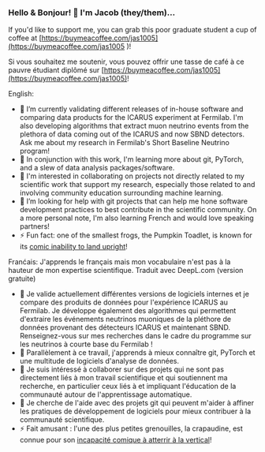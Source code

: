 ### Hello & Bonjour! 👋 I'm Jacob (they/them)...

If you'd like to support me, you can grab this poor graduate student a cup of coffee at [https://buymeacoffee.com/jas1005](https://buymeacoffee.com/jas1005
)!

Si vous souhaitez me soutenir, vous pouvez offrir une tasse de café à ce pauvre étudiant diplômé sur [https://buymeacoffee.com/jas1005](https://buymeacoffee.com/jas1005)!

English:
- 🔭 I’m currently validating different releases of in-house software and comparing data products for the ICARUS experiment at Fermilab. I'm also developing algorithms that extract muon neutrino events from the plethora of data coming out of the ICARUS and now SBND detectors. Ask me about my research in Fermilab's Short Baseline Neutrino program!
- 🌱 In conjunction with this work, I'm learning more about git, PyTorch, and a slew of data analysis packages/software.
- 👯 I'm interested in collaborating on projects not directly related to my scientific work that support my research, especially those related to and involving community education surrounding machine learning.
- 🤔 I’m looking for help with git projects that can help me hone software development practices to best contribute in the scientific community. On a more personal note, I'm also learning French and would love speaking partners!
- ⚡ Fun fact: one of the smallest frogs, the Pumpkin Toadlet, is known for its [comic inability to land upright](https://www.youtube.com/watch?v=hcaYhzBGwkI&ab_channel=NowThisImpact)!

Franćais: J'apprends le français mais mon vocabulaire n'est pas à la hauteur de mon expertise scientifique. Traduit avec DeepL.com (version gratuite)
- 🔭 Je valide actuellement différentes versions de logiciels internes et je compare des produits de données pour l'expérience ICARUS au Fermilab. Je développe également des algorithmes qui permettent d'extraire les événements neutrinos muoniques de la pléthore de données provenant des détecteurs ICARUS et maintenant SBND. Renseignez-vous sur mes recherches dans le cadre du programme sur les neutrinos à courte base du Fermilab !
- 🌱 Parallèlement à ce travail, j'apprends à mieux connaître git, PyTorch et une multitude de logiciels d'analyse de données.
- 👯 Je suis intéressé à collaborer sur des projets qui ne sont pas directement liés à mon travail scientifique et qui soutiennent ma recherche, en particulier ceux liés à et impliquant l'éducation de la communauté autour de l'apprentissage automatique.
- 🤔 Je cherche de l'aide avec des projets git qui peuvent m'aider à affiner les pratiques de développement de logiciels pour mieux contribuer à la communauté scientifique.
- ⚡ Fait amusant : l'une des plus petites grenouilles, la crapaudine, est connue pour son [incapacité comique à atterrir à la vertical](https://www.youtube.com/watch?v=hcaYhzBGwkI&ab_channel=NowThisImpact)!

<!--
**jas1005/jas1005** is a ✨ _special_ ✨ repository because its `README.md` (this file) appears on your GitHub profile.

Here are some ideas to get you started:

- 🔭 I’m currently working on ...
- 🌱 I’m currently learning ...
- 👯 I’m looking to collaborate on ...
- 🤔 I’m looking for help with ...
- 💬 Ask me about ...
- 📫 How to reach me: ...
- 😄 Pronouns: ...
- ⚡ Fun fact: ...
-->
